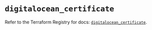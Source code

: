 # `digitalocean_certificate`

Refer to the Terraform Registry for docs: [`digitalocean_certificate`](https://registry.terraform.io/providers/digitalocean/digitalocean/2.61.0/docs/resources/certificate).
